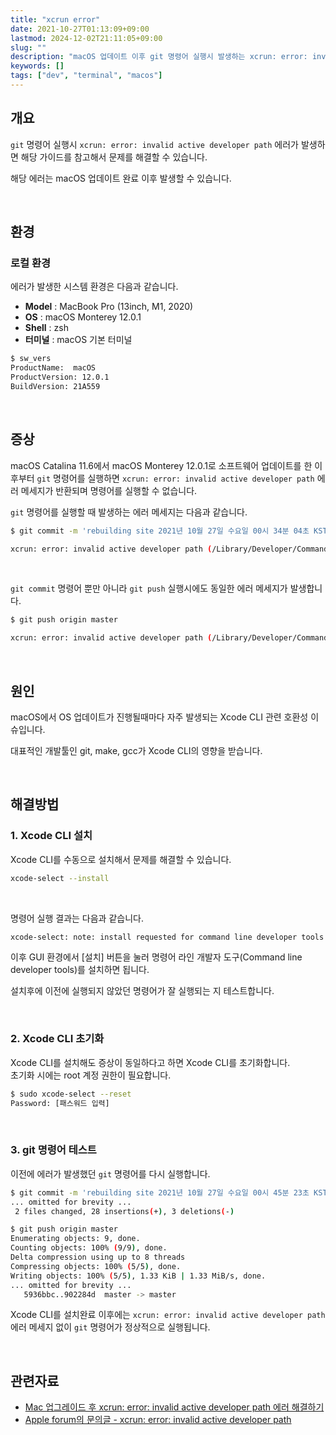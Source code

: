 ```yaml
---
title: "xcrun error"
date: 2021-10-27T01:13:09+09:00
lastmod: 2024-12-02T21:11:05+09:00
slug: ""
description: "macOS 업데이트 이후 git 명령어 실행시 발생하는 xcrun: error: invalid active developer path 에러 해결하기"
keywords: []
tags: ["dev", "terminal", "macos"]
---
```


## 개요

`git` 명령어 실행시 `xcrun: error: invalid active developer path` 에러가 발생하면 해당 가이드를 참고해서 문제를 해결할 수 있습니다.

해당 에러는 macOS 업데이트 완료 이후 발생할 수 있습니다.

&nbsp;

## 환경

### 로컬 환경

에러가 발생한 시스템 환경은 다음과 같습니다.

- **Model** : MacBook Pro (13inch, M1, 2020)
- **OS** : macOS Monterey 12.0.1
- **Shell** : zsh
- **터미널** : macOS 기본 터미널

```bash
$ sw_vers
ProductName:  macOS
ProductVersion: 12.0.1
BuildVersion: 21A559
```

&nbsp;

## 증상

macOS Catalina 11.6에서 macOS Monterey 12.0.1로 소프트웨어 업데이트를 한 이후부터 `git` 명령어를 실행하면 `xcrun: error: invalid active developer path` 에러 메세지가 반환되며 명령어를 실행할 수 없습니다.

`git` 명령어를 실행할 때 발생하는 에러 메세지는 다음과 같습니다.

```bash
$ git commit -m 'rebuilding site 2021년 10월 27일 수요일 00시 34분 04초 KST'

xcrun: error: invalid active developer path (/Library/Developer/CommandLineTools), missing xcrun at: /Library/Developer/CommandLineTools/usr/bin/xcrun
```

&nbsp;

`git commit` 명령어 뿐만 아니라 `git push` 실행시에도 동일한 에러 메세지가 발생합니다.

```bash
$ git push origin master

xcrun: error: invalid active developer path (/Library/Developer/CommandLineTools), missing xcrun at: /Library/Developer/CommandLineTools/usr/bin/xcrun
```

&nbsp;

## 원인

macOS에서 OS 업데이트가 진행될때마다 자주 발생되는 Xcode CLI 관련 호환성 이슈입니다.

대표적인 개발툴인 git, make, gcc가 Xcode CLI의 영향을 받습니다.

&nbsp;

## 해결방법

### 1. Xcode CLI 설치

Xcode CLI를 수동으로 설치해서 문제를 해결할 수 있습니다.

```bash
xcode-select --install
```

&nbsp;

명령어 실행 결과는 다음과 같습니다.

```bash
xcode-select: note: install requested for command line developer tools
```

이후 GUI 환경에서 [설치] 버튼을 눌러 명령어 라인 개발자 도구(Command line developer tools)를 설치하면 됩니다.

설치후에 이전에 실행되지 않았던 명령어가 잘 실행되는 지 테스트합니다.

&nbsp;

### 2. Xcode CLI 초기화

Xcode CLI를 설치해도 증상이 동일하다고 하면 Xcode CLI를 초기화합니다.  
초기화 시에는 root 계정 권한이 필요합니다.

```bash
$ sudo xcode-select --reset
Password: [패스워드 입력]
```

&nbsp;

### 3. git 명령어 테스트

이전에 에러가 발생했던 `git` 명령어를 다시 실행합니다.

```bash
$ git commit -m 'rebuilding site 2021년 10월 27일 수요일 00시 45분 23초 KST'
... omitted for brevity ...
 2 files changed, 28 insertions(+), 3 deletions(-)
```

```bash
$ git push origin master
Enumerating objects: 9, done.
Counting objects: 100% (9/9), done.
Delta compression using up to 8 threads
Compressing objects: 100% (5/5), done.
Writing objects: 100% (5/5), 1.33 KiB | 1.33 MiB/s, done.
... omitted for brevity ...
   5936bbc..902284d  master -> master
```

Xcode CLI를 설치완료 이후에는 `xcrun: error: invalid active developer path` 에러 메세지 없이 `git` 명령어가 정상적으로 실행됩니다.

&nbsp;

## 관련자료

- [Mac 업그레이드 후 xcrun: error: invalid active developer path 에러 해결하기](https://www.hahwul.com/2019/11/18/how-to-fix-xcrun-error-after-macos-update/)
- [Apple forum의 문의글 - xcrun: error: invalid active developer path](https://forums.developer.apple.com/forums/thread/673827)
